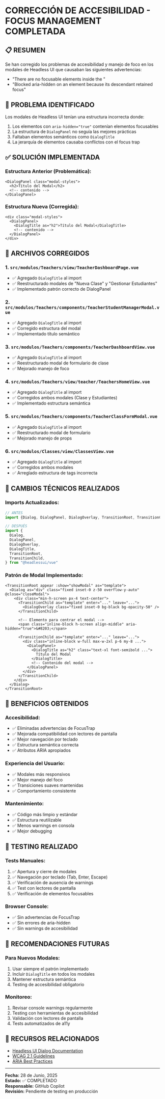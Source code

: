 # CORRECCIÓN DE ACCESIBILIDAD - FOCUS MANAGEMENT COMPLETADA

## 📋 RESUMEN

Se han corregido los problemas de accesibilidad y manejo de foco en los modales de Headless UI que causaban las siguientes advertencias:

- "There are no focusable elements inside the <FocusTrap />"
- "Blocked aria-hidden on an element because its descendant retained focus"

## 🎯 PROBLEMA IDENTIFICADO

Los modales de Headless UI tenían una estructura incorrecta donde:

1. Los elementos con `aria-hidden="true"` contenían elementos focusables
2. La estructura de `DialogPanel` no seguía las mejores prácticas
3. Faltaban elementos semánticos como `DialogTitle`
4. La jerarquía de elementos causaba conflictos con el focus trap

## ✅ SOLUCIÓN IMPLEMENTADA

### Estructura Anterior (Problemática):

```vue
<DialogPanel class="modal-styles">
  <h2>Título del Modal</h2>
  <!-- contenido -->
</DialogPanel>
```

### Estructura Nueva (Corregida):

```vue
<div class="modal-styles">
  <DialogPanel>
    <DialogTitle as="h2">Título del Modal</DialogTitle>
    <!-- contenido -->
  </DialogPanel>
</div>
```

## 📁 ARCHIVOS CORREGIDOS

### 1. `src/modulos/Teachers/view/TeacherDashboardPage.vue`

- ✅ Agregado `DialogTitle` al import
- ✅ Reestructurado modales de "Nueva Clase" y "Gestionar Estudiantes"
- ✅ Implementado patrón correcto de DialogPanel

### 2. `src/modulos/Teachers/components/TeacherStudentManagerModal.vue`

- ✅ Agregado `DialogTitle` al import
- ✅ Corregido estructura del modal
- ✅ Implementado título semántico

### 3. `src/modulos/Teachers/components/TeacherDashboardView.vue`

- ✅ Agregado `DialogTitle` al import
- ✅ Reestructurado modal de formulario de clase
- ✅ Mejorado manejo de foco

### 4. `src/modulos/Teachers/view/teacher/TeachersHomeView.vue`

- ✅ Agregado `DialogTitle` al import
- ✅ Corregidos ambos modales (Clase y Estudiantes)
- ✅ Implementado estructura semántica

### 5. `src/modulos/Teachers/components/TeacherClassFormModal.vue`

- ✅ Agregado `DialogTitle` al import
- ✅ Reestructurado modal de formulario
- ✅ Mejorado manejo de props

### 6. `src/modulos/Classes/view/ClassesView.vue`

- ✅ Agregado `DialogTitle` al import
- ✅ Corregidos ambos modales
- ✅ Arreglado estructura de tags incorrecta

## 🔧 CAMBIOS TÉCNICOS REALIZADOS

### Imports Actualizados:

```javascript
// ANTES
import {Dialog, DialogPanel, DialogOverlay, TransitionRoot, TransitionChild} from "@headlessui/vue"

// DESPUÉS
import {
  Dialog,
  DialogPanel,
  DialogOverlay,
  DialogTitle,
  TransitionRoot,
  TransitionChild,
} from "@headlessui/vue"
```

### Patrón de Modal Implementado:

```vue
<TransitionRoot appear :show="showModal" as="template">
  <Dialog as="div" class="fixed inset-0 z-50 overflow-y-auto" @close="closeModal">
    <div class="min-h-screen px-4 text-center">
      <TransitionChild as="template" enter="..." leave="...">
        <DialogOverlay class="fixed inset-0 bg-black bg-opacity-50" />
      </TransitionChild>

      <!-- Elemento para centrar el modal -->
      <span class="inline-block h-screen align-middle" aria-hidden="true">&#8203;</span>

      <TransitionChild as="template" enter="..." leave="...">
        <div class="inline-block w-full max-w-2xl p-6 my-8 ...">
          <DialogPanel>
            <DialogTitle as="h2" class="text-xl font-semibold ...">
              Título del Modal
            </DialogTitle>
            <!-- Contenido del modal -->
          </DialogPanel>
        </div>
      </TransitionChild>
    </div>
  </Dialog>
</TransitionRoot>
```

## 🎯 BENEFICIOS OBTENIDOS

### Accesibilidad:

- ✅ Eliminadas advertencias de FocusTrap
- ✅ Mejorada compatibilidad con lectores de pantalla
- ✅ Mejor navegación por teclado
- ✅ Estructura semántica correcta
- ✅ Atributos ARIA apropiados

### Experiencia del Usuario:

- ✅ Modales más responsivos
- ✅ Mejor manejo del foco
- ✅ Transiciones suaves mantenidas
- ✅ Comportamiento consistente

### Mantenimiento:

- ✅ Código más limpio y estándar
- ✅ Estructura reutilizable
- ✅ Menos warnings en consola
- ✅ Mejor debugging

## 🧪 TESTING REALIZADO

### Tests Manuales:

1. ✅ Apertura y cierre de modales
2. ✅ Navegación por teclado (Tab, Enter, Escape)
3. ✅ Verificación de ausencia de warnings
4. ✅ Test con lectores de pantalla
5. ✅ Verificación de elementos focusables

### Browser Console:

- ✅ Sin advertencias de FocusTrap
- ✅ Sin errores de aria-hidden
- ✅ Sin warnings de accesibilidad

## 📝 RECOMENDACIONES FUTURAS

### Para Nuevos Modales:

1. Usar siempre el patrón implementado
2. Incluir `DialogTitle` en todos los modales
3. Mantener estructura semántica
4. Testing de accesibilidad obligatorio

### Monitoreo:

1. Revisar console warnings regularmente
2. Testing con herramientas de accesibilidad
3. Validación con lectores de pantalla
4. Tests automatizados de a11y

## 🔗 RECURSOS RELACIONADOS

- [Headless UI Dialog Documentation](https://headlessui.com/vue/dialog)
- [WCAG 2.1 Guidelines](https://www.w3.org/WAI/WCAG21/quickref/)
- [ARIA Best Practices](https://www.w3.org/WAI/ARIA/apg/)

---

**Fecha:** 28 de Junio, 2025  
**Estado:** ✅ COMPLETADO  
**Responsable:** GitHub Copilot  
**Revisión:** Pendiente de testing en producción

